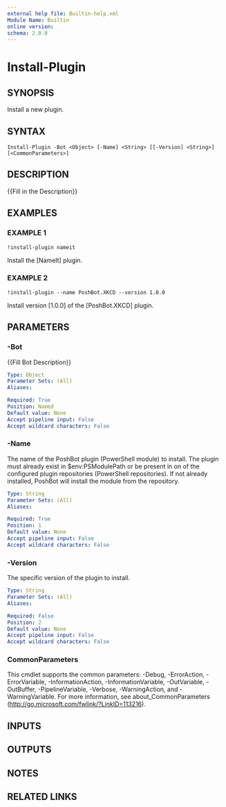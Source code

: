 ```yaml
---
external help file: Builtin-help.xml
Module Name: Builtin
online version:
schema: 2.0.0
---
```


# Install-Plugin

## SYNOPSIS
Install a new plugin.

## SYNTAX

```
Install-Plugin -Bot <Object> [-Name] <String> [[-Version] <String>] [<CommonParameters>]
```

## DESCRIPTION
{{Fill in the Description}}

## EXAMPLES

### EXAMPLE 1
```
!install-plugin nameit
```

Install the \[NameIt\] plugin.

### EXAMPLE 2
```
!install-plugin --name PoshBot.XKCD --version 1.0.0
```

Install version \[1.0.0\] of the \[PoshBot.XKCD\] plugin.

## PARAMETERS

### -Bot
{{Fill Bot Description}}

```yaml
Type: Object
Parameter Sets: (All)
Aliases:

Required: True
Position: Named
Default value: None
Accept pipeline input: False
Accept wildcard characters: False
```

### -Name
The name of the PoshBot plugin (PowerShell module) to install.
The plugin must already exist in $env:PSModulePath or be present
in on of the configured plugin repositories (PowerShell repositories).
If not already installed, PoshBot will install the module from the repository.

```yaml
Type: String
Parameter Sets: (All)
Aliases:

Required: True
Position: 1
Default value: None
Accept pipeline input: False
Accept wildcard characters: False
```

### -Version
The specific version of the plugin to install.

```yaml
Type: String
Parameter Sets: (All)
Aliases:

Required: False
Position: 2
Default value: None
Accept pipeline input: False
Accept wildcard characters: False
```

### CommonParameters
This cmdlet supports the common parameters: -Debug, -ErrorAction, -ErrorVariable, -InformationAction, -InformationVariable, -OutVariable, -OutBuffer, -PipelineVariable, -Verbose, -WarningAction, and -WarningVariable.
For more information, see about_CommonParameters (http://go.microsoft.com/fwlink/?LinkID=113216).

## INPUTS

## OUTPUTS

## NOTES

## RELATED LINKS
